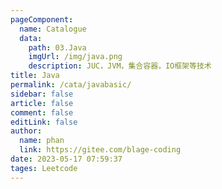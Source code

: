 ```yaml
---
pageComponent: 
  name: Catalogue
  data: 
    path: 03.Java
    imgUrl: /img/java.png
    description: JUC，JVM，集合容器，IO框架等技术
title: Java
permalink: /cata/javabasic/
sidebar: false
article: false
comment: false
editLink: false
author: 
  name: phan
  link: https://gitee.com/blage-coding
date: 2023-05-17 07:59:37
tages: Leetcode
---
```

